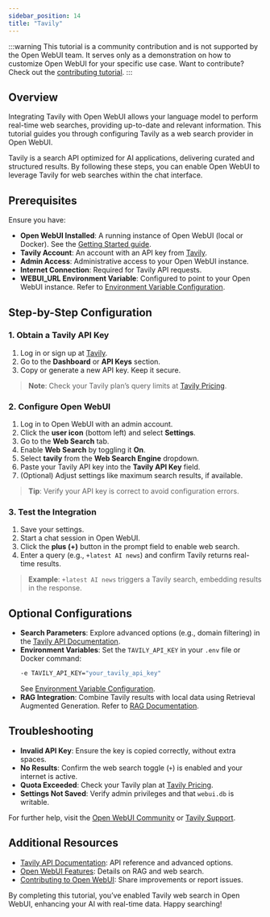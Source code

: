 ```yaml
---
sidebar_position: 14
title: "Tavily"
---
```


:::warning
This tutorial is a community contribution and is not supported by the Open WebUI team. It serves only as a demonstration on how to customize Open WebUI for your specific use case. Want to contribute? Check out the [contributing tutorial](https://docs.openwebui.com/contributing).
:::

## Overview

Integrating Tavily with Open WebUI allows your language model to perform real-time web searches, providing up-to-date and relevant information. This tutorial guides you through configuring Tavily as a web search provider in Open WebUI.

Tavily is a search API optimized for AI applications, delivering curated and structured results. By following these steps, you can enable Open WebUI to leverage Tavily for web searches within the chat interface.

## Prerequisites

Ensure you have:

- **Open WebUI Installed**: A running instance of Open WebUI (local or Docker). See the [Getting Started guide](https://docs.openwebui.com/getting-started).
- **Tavily Account**: An account with an API key from [Tavily](https://app.tavily.com/sign-in).
- **Admin Access**: Administrative access to your Open WebUI instance.
- **Internet Connection**: Required for Tavily API requests.
- **WEBUI_URL Environment Variable**: Configured to point to your Open WebUI instance. Refer to [Environment Variable Configuration](https://docs.openwebui.com/environment).

## Step-by-Step Configuration

### 1. Obtain a Tavily API Key

1. Log in or sign up at [Tavily](https://app.tavily.com/sign-in).
2. Go to the **Dashboard** or **API Keys** section.
3. Copy or generate a new API key. Keep it secure.

> **Note**: Check your Tavily plan’s query limits at [Tavily Pricing](https://tavily.com/#pricing).

### 2. Configure Open WebUI

1. Log in to Open WebUI with an admin account.
2. Click the **user icon** (bottom left) and select **Settings**.
3. Go to the **Web Search** tab.
4. Enable **Web Search** by toggling it **On**.
5. Select **tavily** from the **Web Search Engine** dropdown.
6. Paste your Tavily API key into the **Tavily API Key** field.
7. (Optional) Adjust settings like maximum search results, if available.

> **Tip**: Verify your API key is correct to avoid configuration errors.

### 3. Test the Integration

1. Save your settings.
2. Start a chat session in Open WebUI.
3. Click the **plus (+)** button in the prompt field to enable web search.
4. Enter a query (e.g., `+latest AI news`) and confirm Tavily returns real-time results.

> **Example**: `+latest AI news` triggers a Tavily search, embedding results in the response.

## Optional Configurations

- **Search Parameters**: Explore advanced options (e.g., domain filtering) in the [Tavily API Documentation](https://docs.tavily.com/docs/introduction).
- **Environment Variables**: Set the `TAVILY_API_KEY` in your `.env` file or Docker command:
  ```bash
  -e TAVILY_API_KEY="your_tavily_api_key"
  ```
  See [Environment Variable Configuration](https://docs.openwebui.com/environment).
- **RAG Integration**: Combine Tavily results with local data using Retrieval Augmented Generation. Refer to [RAG Documentation](https://docs.openwebui.com/features/rag).

## Troubleshooting

- **Invalid API Key**: Ensure the key is copied correctly, without extra spaces.
- **No Results**: Confirm the web search toggle (`+`) is enabled and your internet is active.
- **Quota Exceeded**: Check your Tavily plan at [Tavily Pricing](https://tavily.com/#pricing).
- **Settings Not Saved**: Verify admin privileges and that `webui.db` is writable.

For further help, visit the [Open WebUI Community](https://openwebui.com/community) or [Tavily Support](https://tavily.com/#contact).

## Additional Resources

- [Tavily API Documentation](https://docs.tavily.com/docs/introduction): API reference and advanced options.
- [Open WebUI Features](https://docs.openwebui.com/features): Details on RAG and web search.
- [Contributing to Open WebUI](https://docs.openwebui.com/contributing): Share improvements or report issues.

By completing this tutorial, you’ve enabled Tavily web search in Open WebUI, enhancing your AI with real-time data. Happy searching!
